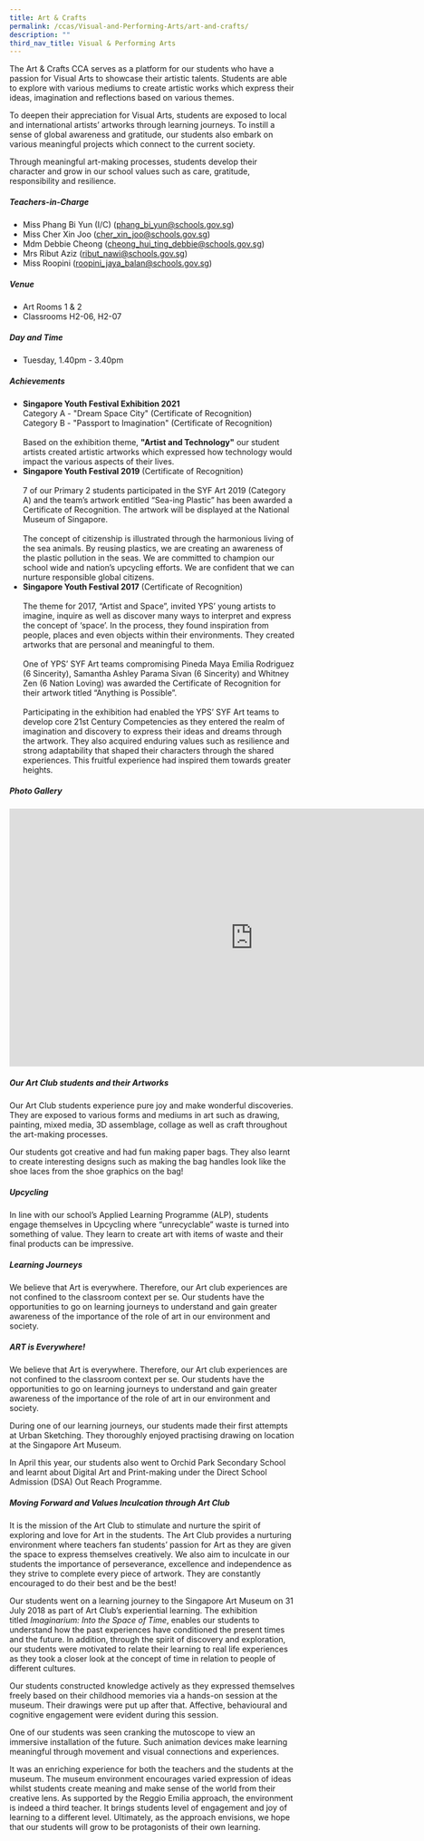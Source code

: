 ```yaml
---
title: Art & Crafts
permalink: /ccas/Visual-and-Performing-Arts/art-and-crafts/
description: ""
third_nav_title: Visual & Performing Arts
---
```

The Art &amp; Crafts CCA serves as a platform for our students who have a passion for Visual Arts to showcase their artistic talents. Students are able to explore with various mediums to create artistic works which express their ideas, imagination and reflections based on various themes.

To deepen their appreciation for Visual Arts, students are exposed to local and international artists’ artworks through learning journeys. To instill a sense of global awareness and gratitude, our students also embark on various meaningful projects which connect to the current society.

Through meaningful art-making processes, students develop their character and grow in our school values such as care, gratitude, responsibility and resilience.

##### **Teachers-in-Charge**
* Miss Phang Bi Yun (I/C) (phang_bi_yun@schools.gov.sg)
* Miss Cher Xin Joo (cher_xin_joo@schools.gov.sg)
* Mdm Debbie Cheong (cheong_hui_ting_debbie@schools.gov.sg)
* Mrs Ribut Aziz (ribut_nawi@schools.gov.sg)
* Miss Roopini (roopini_jaya_balan@schools.gov.sg)

##### **Venue**
* Art Rooms 1 &amp; 2    
* Classrooms H2-06, H2-07

##### **Day and Time**
* Tuesday, 1.40pm - 3.40pm

##### **Achievements**
* **Singapore Youth Festival Exhibition 2021**
<br>Category A - "Dream Space City" (Certificate of Recognition)
<br>Category B - "Passport to Imagination" (Certificate of Recognition)<br><br>Based on the exhibition theme, **"Artist and Technology"** our student artists created artistic artworks which expressed how technology would impact the various aspects of their lives.
* **Singapore Youth Festival 2019** (Certificate of Recognition)<br><br>7 of our Primary 2 students participated in the SYF Art 2019 (Category A) and the team’s artwork entitled “Sea-ing Plastic” has been awarded a Certificate of Recognition. The artwork will be displayed at the National Museum of Singapore.<br><br>The concept of citizenship is illustrated through the harmonious living of the sea animals. By reusing plastics, we are creating an awareness of the plastic pollution in the seas. We are committed to champion our school wide and nation’s upcycling efforts. We are confident that we can nurture responsible global citizens.
* **Singapore Youth Festival 2017** (Certificate of Recognition)<br><br>The theme for 2017, “Artist and Space”, invited YPS’ young artists to imagine, inquire as well as discover many ways to interpret and express the concept of ‘space’. In the process, they found inspiration from people, places and even objects within their environments. They created artworks that are personal and meaningful to them.&nbsp;<br><br>One of YPS’ SYF Art teams compromising Pineda Maya Emilia Rodriguez (6 Sincerity), Samantha Ashley Parama Sivan (6 Sincerity) and Whitney Zen (6 Nation Loving) was awarded the Certificate of Recognition for their artwork titled “Anything is Possible”.<br><br>Participating in the exhibition had enabled the YPS’ SYF Art teams to develop core 21st Century Competencies as they entered the realm of imagination and discovery to express their ideas and dreams through the artwork. They also acquired enduring values such as resilience and strong adaptability that shaped their characters through the shared experiences. This fruitful experience had inspired them towards greater heights.

##### **Photo Gallery**

<iframe src="https://docs.google.com/presentation/d/e/2PACX-1vQ10VV7wNHHGb6CWX0Zt5V1H0DdXfO5so-Nwv4yT5uwnG4N79iDhE0w-I2RPLgIMgjS6x6UTQXjlGMq/embed?start=true&amp;loop=true&amp;delayms=5000" frameborder="0" width="860" height="455" allowfullscreen="true"></iframe>

##### **Our Art Club students and their Artworks**
Our Art Club students experience pure joy and make wonderful discoveries. They are exposed to various forms and mediums in art such as drawing, painting, mixed media, 3D assemblage, collage as well as craft throughout the art-making processes.

Our students got creative and had fun making paper bags. They also learnt to create interesting designs such as making the bag handles look like the shoe laces from the shoe graphics on the bag!

##### **Upcycling**
In line with our school’s Applied Learning Programme (ALP), students engage themselves in Upcycling where “unrecyclable” waste is turned into something of value. They learn to create art with items of waste and their final products can be impressive.

##### **Learning Journeys**

We believe that Art is everywhere. Therefore, our Art club experiences are not confined to the classroom context per se. Our students have the opportunities to go on learning journeys to understand and gain greater awareness of the importance of the role of art in our environment and society.

##### **ART is Everywhere!**
We believe that Art is everywhere. Therefore, our Art club experiences are not confined to the classroom context per se. Our students have the opportunities to go on learning journeys to understand and gain greater awareness of the importance of the role of art in our environment and society.

During one of our learning journeys, our students made their first attempts at Urban Sketching. They thoroughly enjoyed practising drawing on location at the Singapore Art Museum.

In April this year, our students also went to Orchid Park Secondary School and learnt about Digital Art and Print-making under the Direct School Admission (DSA) Out Reach Programme.

##### **Moving Forward and Values Inculcation through Art Club**

It is the mission of the Art Club to stimulate and nurture the spirit of exploring and love for Art in the students. The Art Club provides a nurturing environment where teachers fan students’ passion for Art as they are given the space to express themselves creatively. We also aim to inculcate in our students the importance of perseverance, excellence and independence as they strive to complete every piece of artwork. They are constantly encouraged to do their best and be the best!

Our students went on a learning journey to the Singapore Art Museum on 31 July 2018 as part of Art Club’s experiential learning. The exhibition titled&nbsp;_Imaginarium: Into the Space of Time_, enables our students to understand how the past experiences have conditioned the present times and the future. In addition, through the spirit of discovery and exploration, our students were motivated to relate their learning to real life experiences as they took a closer look at the concept of time in relation to people of different cultures.

Our students constructed knowledge actively as they expressed themselves freely based on their childhood memories via a hands-on session at the museum. Their drawings were put up after that. Affective, behavioural and cognitive engagement were evident during this session.

One of our students was seen cranking the mutoscope to view an immersive installation of the future. Such animation devices make learning meaningful through movement and visual connections and experiences.

It was an enriching experience for both the teachers and the students at the museum. The museum environment encourages varied expression of ideas whilst students create meaning and make sense of the world from their creative lens. As supported by the Reggio Emilia approach, the environment is indeed a third teacher. It brings students level of engagement and joy of learning to a different level. Ultimately, as the approach envisions, we hope that our students will grow to be protagonists of their own learning.